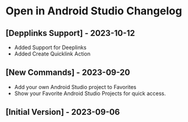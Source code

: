 # Open in Android Studio Changelog


## [Depplinks Support] - 2023-10-12
- Added Support for Deeplinks
- Added Create Quicklink Action


## [New Commands] - 2023-09-20
- Add your own Android Studio project to Favorites
- Show your Favorite Android Studio Projects for quick access.


## [Initial Version] - 2023-09-06